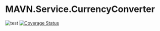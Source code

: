 # MAVN.Service.CurrencyConverter

![test](https://github.com/OpenMAVN/MAVN.Service.CurrencyConverter/workflows/test/badge.svg)
[![Coverage Status](https://coveralls.io/repos/github/OpenMAVN/MAVN.Service.CurrencyConverter/badge.svg?branch=master)](https://coveralls.io/github/OpenMAVN/MAVN.Service.CurrencyConverter?branch=master)
